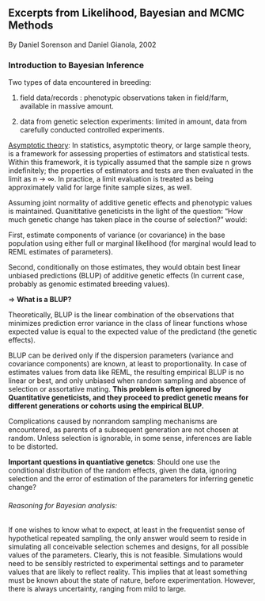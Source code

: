 ## Excerpts from Likelihood, Bayesian and MCMC Methods

By Daniel Sorenson and Daniel Gianola, 2002

### Introduction to Bayesian Inference

Two types of data encountered in breeding:

1. field data/records : phenotypic observations taken in field/farm, available in massive amount.

2. data from genetic selection experiments: limited in amount, data from carefully conducted controlled experiments.

[Asymptotic theory](https://en.wikipedia.org/w/index.php?title=Asymptotic_theory_(statistics)&gettingStartedReturn=true): In statistics, asymptotic theory, or large sample theory, is a framework for assessing properties of estimators and statistical tests. Within this framework, it is typically assumed that the sample size n grows indefinitely; the properties of estimators and tests are then evaluated in the limit as n → ∞. In practice, a limit evaluation is treated as being approximately valid for large finite sample sizes, as well.

Assuming joint normality of additive genetic effects and phenotypic values is maintained. Quanititative geneticists in the light of the question: “How much genetic change has taken place in the course of
selection?” would:

First, estimate components of variance (or covariance) in the base population using either full or marginal likelihood (for marginal would lead to REML estimates of parameters).

Second, conditionally on those estimates, they would obtain best linear unbiased predictions (BLUP) of additive genetic effects (In current case, probably as genomic estimated breeding values).


=> __What is a BLUP?__

Theoretically, BLUP is the linear combination of the observations that minimizes prediction error variance in the class of linear functions whose expected value is equal to the expected value of the predictand (the genetic effects).

BLUP can be derived only if the dispersion parameters (variance and covariance components) are known, at least to proportionality. In case of estimates values from data like REML, the resulting empirical BLUP is no linear or best, and only unbiased when random sampling and absence of selection or assortative mating.
__This problem is often ignored by Quantitative geneticists, and they proceed to predict genetic means for different generations or cohorts using the empirical BLUP.__

Complications caused by nonrandom sampling mechanisms are encountered, as parents of a subsequent generation are not chosen at random. Unless selection is ignorable, in some sense, inferences are liable to be distorted.

__Important questions in quantiative genetcs__: Should one use the conditional distribution of the random effects, given the data, ignoring selection and the error of estimation of the parameters for inferring genetic change?

###### Reasoning for Bayesian analysis:
If one wishes to know what to expect, at least in the frequentist sense of hypothetical repeated sampling, the only answer would seem to reside
in simulating all conceivable selection schemes and designs, for all possible
values of the parameters. Clearly, this is not feasible. Simulations would
need to be sensibly restricted to experimental settings and to parameter
values that are likely to reflect reality. This implies that at least something
must be known about the state of nature, before experimentation. However,
there is always uncertainty, ranging from mild to large.

